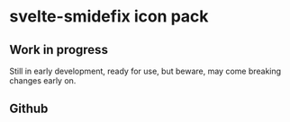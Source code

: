 # svelte-smidefix icon pack


## Work in progress

Still in early development, ready for use, but beware, may come breaking changes early on.

## Github
